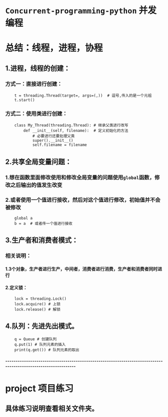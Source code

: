 # `Concurrent-programming-python` 并发编程
# 总结：线程，进程，协程      
## 1.进程，线程的创建：
### 方式一：直接进行创建：
        t = threading.Thread(target=, args=(,))  # 逗号,传入的是一个元祖
        t.start()
### 方式二：使用类进行创建：
        class My_Thread(threading.Thread): # 继承父类进行改写
            def __init__(self, filename):  # 定义初始化的方法
                # 必要进行还要处理父类
                super().__init__()
                self.filename = filename
## 2.共享全局变量问题：
### 1.想在函数里面修改使用和修改全局变量的问题使用`global`函数，修改之后输出的值发生改变
### 2.或者使用一个值进行接收，然后对这个值进行修改，初始值并不会被修改
        global a
        b = a  # 或者传一个值进行接收
## 3.生产者和消费者模式：
### 相关说明：
#### 1.3个对象，生产者进行生产，中间者，消费者进行消费，生产者和消费者同时进行
#### 2.定义锁：
        lock = threading.Lock()
        lock.acquire() # 上锁
        lock.release() # 解锁
## 4.队列：先进先出模式。
        q = Queue # 创建队列
        q.put(1) # 队列元素的插入
        print(q.get()) # 队列元素的取出
#### --------------------------------------------------------------------------------------------------------------
# project 项目练习
## 具体练习说明查看相关文件夹。









